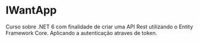 # IWantApp

Curso sobre .NET 6 com finalidade de criar uma API Rest utilizando o Entity Framework Core. Aplicando a autenticação atraves de token. 
